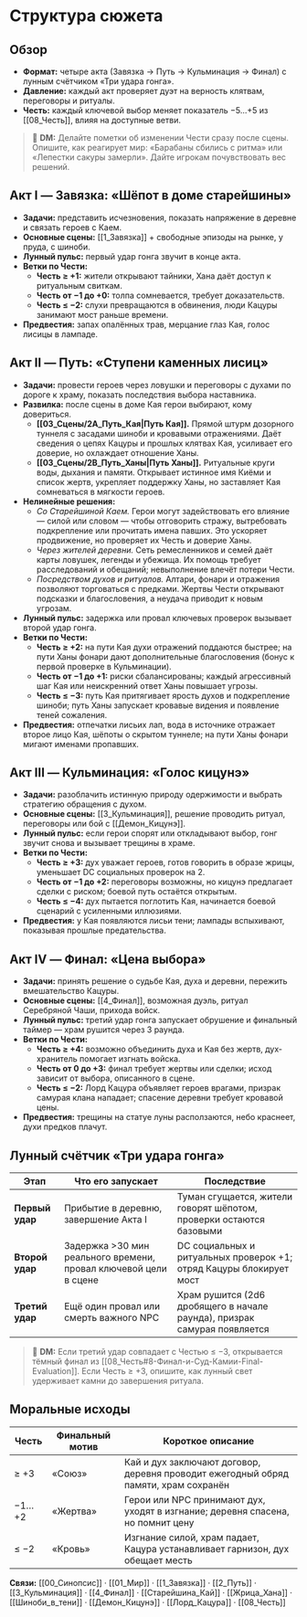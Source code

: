
# Структура сюжета

## Обзор
- **Формат:** четыре акта (Завязка → Путь → Кульминация → Финал) с лунным счётчиком «Три удара гонга».
- **Давление:** каждый акт проверяет дуэт на верность клятвам, переговоры и ритуалы.
- **Честь:** каждый ключевой выбор меняет показатель −5…+5 из [[08_Честь]], влияя на доступные ветви.

> 💬 **DM:** Делайте пометки об изменении Чести сразу после сцены. Опишите, как реагирует мир: «Барабаны сбились с ритма» или «Лепестки сакуры замерли». Дайте игрокам почувствовать вес решений.

## Акт I — Завязка: «Шёпот в доме старейшины»
- **Задачи:** представить исчезновения, показать напряжение в деревне и связать героев с Каем.
- **Основные сцены:** [[1_Завязка]] + свободные эпизоды на рынке, у пруда, с шиноби.
- **Лунный пульс:** первый удар гонга звучит в конце акта.
- **Ветки по Чести:**
  - **Честь ≥ +1:** жители открывают тайники, Хана даёт доступ к ритуальным свиткам.
  - **Честь от −1 до +0:** толпа сомневается, требует доказательств.
  - **Честь ≤ −2:** слухи превращаются в обвинения, люди Кацуры занимают мост раньше времени.
- **Предвестия:** запах опалённых трав, мерцание глаз Кая, голос лисицы в лампаде.

## Акт II — Путь: «Ступени каменных лисиц»
- **Задачи:** провести героев через ловушки и переговоры с духами по дороге к храму, показать последствия выбора наставника.
- **Развилка:** после сцены в доме Кая герои выбирают, кому довериться.
  - **[[03_Сцены/2A_Путь_Кая|Путь Кая]].** Прямой штурм дозорного туннеля с засадами шиноби и кровавыми отражениями. Даёт сведения о цепях Кацуры и прошлых клятвах Кая, усиливает его доверие, но охлаждает отношение Ханы.
  - **[[03_Сцены/2B_Путь_Ханы|Путь Ханы]].** Ритуальные круги воды, дыхания и памяти. Открывает истинное имя Киёми и список жертв, укрепляет поддержку Ханы, но заставляет Кая сомневаться в мягкости героев.
- **Нелинейные решения:**
  - *Со Старейшиной Каем.* Герои могут задействовать его влияние — силой или словом — чтобы отговорить стражу, вытребовать подкрепление или прочитать имена павших. Это ускоряет продвижение, но проверяет их Честь и доверие Ханы.
  - *Через жителей деревни.* Сеть ремесленников и семей даёт карты ловушек, легенды и убежища. Их помощь требует расследований и обещаний; невыполнение влечёт потери Чести.
  - *Посредством духов и ритуалов.* Алтари, фонари и отражения позволяют торговаться с предками. Жертвы Чести открывают подсказки и благословения, а неудача приводит к новым угрозам.
- **Лунный пульс:** задержка или провал ключевых проверок вызывает второй удар гонга.
- **Ветки по Чести:**
  - **Честь ≥ +2:** на пути Кая духи отражений поддаются быстрее; на пути Ханы фонари дают дополнительные благословения (бонус к первой проверке в Кульминации).
  - **Честь от −1 до +1:** риски сбалансированы; каждый агрессивный шаг Кая или неискренний ответ Ханы повышает угрозы.
  - **Честь ≤ −3:** путь Кая притягивает ярость духов и подкрепление шиноби; путь Ханы запускает кровавые видения и появление теней сожаления.
- **Предвестия:** отпечатки лисьих лап, вода в источнике отражает второе лицо Кая, шёпоты о скрытом туннеле; на пути Ханы фонари мигают именами пропавших.

## Акт III — Кульминация: «Голос кицунэ»
- **Задачи:** разоблачить истинную природу одержимости и выбрать стратегию обращения с духом.
- **Основные сцены:** [[3_Кульминация]], решение проводить ритуал, переговоры или бой с [[Демон_Кицунэ]].
- **Лунный пульс:** если герои спорят или откладывают выбор, гонг звучит снова и вызывает трещины в храме.
- **Ветки по Чести:**
  - **Честь ≥ +3:** дух уважает героев, готов говорить в образе жрицы, уменьшает DC социальных проверок на 2.
  - **Честь от −1 до +2:** переговоры возможны, но кицунэ предлагает сделки с риском; боевой путь остаётся открытым.
  - **Честь ≤ −4:** дух пытается поглотить Кая, начинается боевой сценарий с усиленными иллюзиями.
- **Предвестия:** у Кая появляются лисьи тени; лампады вспыхивают, показывая прошлые предательства.

## Акт IV — Финал: «Цена выбора»
- **Задачи:** принять решение о судьбе Кая, духа и деревни, пережить вмешательство Кацуры.
- **Основные сцены:** [[4_Финал]], возможная дуэль, ритуал Серебряной Чаши, прихода войск.
- **Лунный пульс:** третий удар гонга запускает обрушение и финальный таймер — храм рушится через 3 раунда.
- **Ветки по Чести:**
  - **Честь ≥ +4:** возможно объединить духа и Кая без жертв, дух-хранитель помогает изгнать войска.
  - **Честь от 0 до +3:** финал требует жертвы или сделки; исход зависит от выбора, описанного в сцене.
  - **Честь ≤ −2:** Лорд Кацура объявляет героев врагами, призрак самурая клана нападает; спасение деревни требует кровавой цены.
- **Предвестия:** трещины на статуе луны расползаются, небо краснеет, духи предков плачут.

## Лунный счётчик «Три удара гонга»
| Этап | Что его запускает | Последствие |
| --- | --- | --- |
| **Первый удар** | Прибытие в деревню, завершение Акта I | Туман сгущается, жители говорят шёпотом, проверки остаются базовыми |
| **Второй удар** | Задержка >30 мин реального времени, провал ключевой цели в сцене | DC социальных и ритуальных проверок +1; отряд Кацуры блокирует мост |
| **Третий удар** | Ещё один провал или смерть важного NPC | Храм рушится (2d6 дробящего в начале раунда), призрак самурая появляется |

> 💬 **DM:** Если третий удар совпадает с Честью ≤ −3, открывается тёмный финал из [[08_Честь#8-Финал-и-Суд-Камии-Final-Evaluation]]. Если Честь ≥ +3, опишите, как лунный свет удерживает камни до завершения ритуала.

## Моральные исходы
| Честь | Финальный мотив | Короткое описание |
| --- | --- | --- |
| ≥ +3 | «Союз» | Кай и дух заключают договор, деревня проводит ежегодный обряд памяти, храм сохранён |
| −1…+2 | «Жертва» | Герои или NPC принимают дух, уходят в изгнание; деревня спасена, но помнит цену |
| ≤ −2 | «Кровь» | Изгнание силой, храм падает, Кацура устанавливает гарнизон, дух обещает месть |

**Связи:** [[00_Синопсис]] · [[01_Мир]] · [[1_Завязка]] · [[2_Путь]] · [[3_Кульминация]] · [[4_Финал]] · [[Старейшина_Кай]] · [[Жрица_Хана]] · [[Шиноби_в_тени]] · [[Демон_Кицунэ]] · [[Лорд_Кацура]] · [[08_Честь]]
